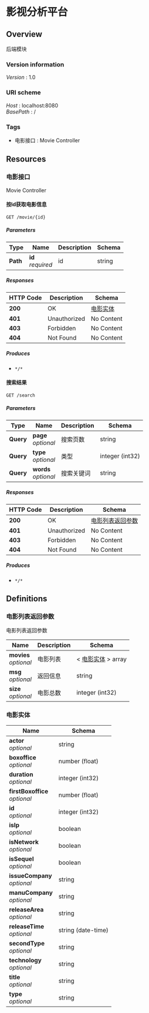 # 影视分析平台


<a name="overview"></a>
## Overview
后端模块


### Version information
*Version* : 1.0


### URI scheme
*Host* : localhost:8080  
*BasePath* : /


### Tags

* 电影接口 : Movie Controller




<a name="paths"></a>
## Resources

<a name="f1c2d4f95697034a58357385c9341f70"></a>
### 电影接口
Movie Controller


<a name="getmovieusingget"></a>
#### 按id获取电影信息
```
GET /movie/{id}
```


##### Parameters

|Type|Name|Description|Schema|
|---|---|---|---|
|**Path**|**id**  <br>*required*|id|string|


##### Responses

|HTTP Code|Description|Schema|
|---|---|---|
|**200**|OK|[电影实体](#b22074a99a461072432c9de30dd80bf5)|
|**401**|Unauthorized|No Content|
|**403**|Forbidden|No Content|
|**404**|Not Found|No Content|


##### Produces

* `*/*`


<a name="getmoviesusingget"></a>
#### 搜索结果
```
GET /search
```


##### Parameters

|Type|Name|Description|Schema|
|---|---|---|---|
|**Query**|**page**  <br>*optional*|搜索页数|string|
|**Query**|**type**  <br>*optional*|类型|integer (int32)|
|**Query**|**words**  <br>*optional*|搜索关键词|string|


##### Responses

|HTTP Code|Description|Schema|
|---|---|---|
|**200**|OK|[电影列表返回参数](#ccdecb5611a33f764e60c47a73067d02)|
|**401**|Unauthorized|No Content|
|**403**|Forbidden|No Content|
|**404**|Not Found|No Content|


##### Produces

* `*/*`




<a name="definitions"></a>
## Definitions

<a name="ccdecb5611a33f764e60c47a73067d02"></a>
### 电影列表返回参数
电影列表返回参数


|Name|Description|Schema|
|---|---|---|
|**movies**  <br>*optional*|电影列表|< [电影实体](#b22074a99a461072432c9de30dd80bf5) > array|
|**msg**  <br>*optional*|返回信息|string|
|**size**  <br>*optional*|电影总数|integer (int32)|


<a name="b22074a99a461072432c9de30dd80bf5"></a>
### 电影实体

|Name|Schema|
|---|---|
|**actor**  <br>*optional*|string|
|**boxoffice**  <br>*optional*|number (float)|
|**duration**  <br>*optional*|integer (int32)|
|**firstBoxoffice**  <br>*optional*|number (float)|
|**id**  <br>*optional*|integer (int32)|
|**isIp**  <br>*optional*|boolean|
|**isNetwork**  <br>*optional*|boolean|
|**isSequel**  <br>*optional*|boolean|
|**issueCompany**  <br>*optional*|string|
|**manuCompany**  <br>*optional*|string|
|**releaseArea**  <br>*optional*|string|
|**releaseTime**  <br>*optional*|string (date-time)|
|**secondType**  <br>*optional*|string|
|**technology**  <br>*optional*|string|
|**title**  <br>*optional*|string|
|**type**  <br>*optional*|string|





